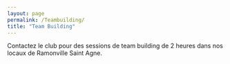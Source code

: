 ```yaml
---
layout: page
permalink: /Teambuilding/
title: "Team Building"
---
```


Contactez le club pour des sessions de team building de 2 heures dans nos locaux de Ramonville Saint Agne. 

